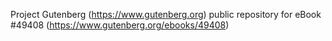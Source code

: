 Project Gutenberg (https://www.gutenberg.org) public repository for eBook #49408 (https://www.gutenberg.org/ebooks/49408)
